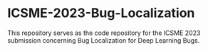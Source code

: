 # ICSME-2023-Bug-Localization
This repository serves as the code repository for the ICSME 2023 submission concerning Bug Localization for Deep Learning Bugs.
